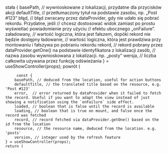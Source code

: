 


stała {
         basePath,      // wywnioskowane z lokalizacji, przydatne dla przycisków akcji
         defaultTitle,  // przetłumaczony tytuł na podstawie zasobu, np. „Post #123”
         błąd,          // błąd zwracany przez dataProvider, gdy nie udało się pobrać rekordu. Przydatne, jeśli          //   chcesz dostosować widok zamiast po prostu wyświetlać powiadomienie przy użyciu
                        //    efektu ubocznego „onFailure”.
         załadowany,    // wartość logiczna, która jest fałszem, dopóki rekord nie będzie dostępny
         ładowanie,     // wartość logiczna, która jest prawdziwa przy montowaniu i fałszywa po pobraniu rekordu
         rekord,        // rekord pobrany przez dataProvider.getOne() na podstawie identyfikatora z lokalizacji
         zasób,         // nazwa zasobu wywnioskowana z lokalizacji. np. „posty”
         wersja,        // liczba całkowita używana przez funkcję odświeżania
     } = useShowController(props);
     powrót (
         <div>



         const {
        basePath, // deduced from the location, useful for action buttons
        defaultTitle, // the translated title based on the resource, e.g. 'Post #123'
        error,  // error returned by dataProvider when it failed to fetch the record. Useful if you want to adapt the view instead of just showing a notification using the `onFailure` side effect.
        loaded, // boolean that is false until the record is available
        loading, // boolean that is true on mount, and false once the record was fetched
        record, // record fetched via dataProvider.getOne() based on the id from the location
        resource, // the resource name, deduced from the location. e.g. 'posts'
        version, // integer used by the refresh feature
    } = useShowController(props);
    return (
